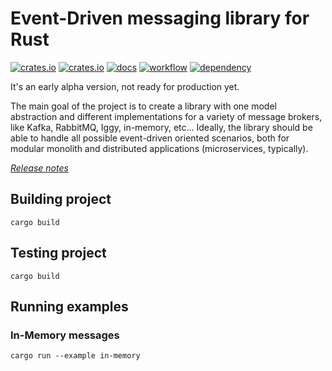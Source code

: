 # Event-Driven messaging library for Rust

[![crates.io](https://img.shields.io/crates/v/eventure.svg)](https://crates.io/crates/eventure)
[![crates.io](https://img.shields.io/crates/d/eventure.svg)](https://crates.io/crates/eventure)
[![docs](https://docs.rs/eventure/badge.svg)](https://docs.rs/eventure)
[![workflow](https://github.com/rust-lang-libs/eventure/actions/workflows/build.yml/badge.svg)](https://github.com/rust-lang-libs/eventure/actions/workflows/build.yml)
[![dependency](https://deps.rs/repo/github/rust-lang-libs/eventure/status.svg)](https://deps.rs/repo/github/rust-lang-libs/eventure)

It's an early alpha version, not ready for production yet.

The main goal of the project is to create a library with one model abstraction and different implementations 
for a variety of message brokers, like Kafka, RabbitMQ, Iggy, in-memory, etc... Ideally, the library should
be able to handle all possible event-driven oriented scenarios, both for modular monolith and distributed
applications (microservices, typically).

[*Release notes*](https://github.com/rust-lang-libs/eventure/releases)

## Building project
`cargo build`

## Testing project
`cargo build`

## Running examples
### In-Memory messages
`cargo run --example in-memory`


